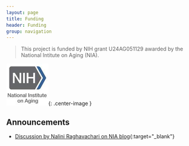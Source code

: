 ```yaml
---
layout: page
title: Funding
header: Funding
group: navigation
---
```


> This project is funded by NIH grant U24AG051129 awarded by the National Intitute on Aging (NIA).

![nia](/public/images/nia_logo80.jpg){: .center-image }

## Announcements

* [Discussion by Nalini Raghavachari on NIA blog](https://www.nia.nih.gov/research/blog/2015/12/translating-genetic-research-find-new-links-healthy-aging){:target="_blank"}


